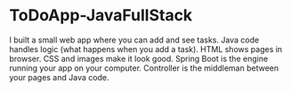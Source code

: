 # ToDoApp-JavaFullStack
I built a small web app where you can add and see tasks.  Java code handles logic (what happens when you add a task).  HTML shows pages in browser.  CSS and images make it look good.  Spring Boot is the engine running your app on your computer.  Controller is the middleman between your pages and Java code.
